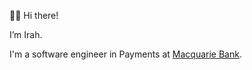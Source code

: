 👋🏼 Hi there!

I’m Irah.

I'm a software engineer in Payments at [Macquarie Bank](https://www.macquarie.com.au/).


<!---
- 👀 I’m interested in ...
- 🌱 I’m currently learning ...
- 💞️ I’m looking to collaborate on ...
- 📫 How to reach me ...


irosete/irosete is a ✨ special ✨ repository because its `README.md` (this file) appears on your GitHub profile.
You can click the Preview link to take a look at your changes.
--->

